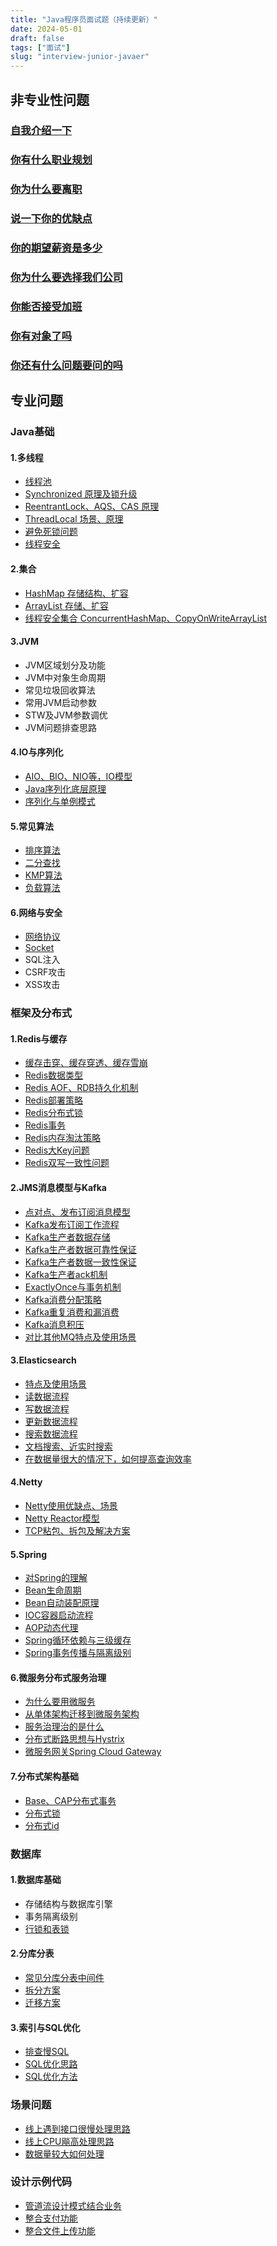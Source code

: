 ```yaml
---
title: "Java程序员面试题（持续更新）"
date: 2024-05-01
draft: false
tags: ["面试"]
slug: "interview-junior-javaer"
---
```


## 非专业性问题
### [自我介绍一下](/iblog/posts/resume/interview-questions-and-answers/#自我介绍)
### [你有什么职业规划](/iblog/posts/resume/interview-questions-and-answers/#你的职业规划是什么)
### [你为什么要离职](/iblog/posts/resume/interview-questions-and-answers/#你从上一家公司离职的原因)
### [说一下你的优缺点](/iblog/posts/resume/interview-questions-and-answers/#优缺点)
### [你的期望薪资是多少](/iblog/posts/resume/interview-questions-and-answers/#面试如何谈薪资httpswwwbilibilicomvideobv1ou411f7r4)
### [你为什么要选择我们公司](/iblog/posts/resume/interview-questions-and-answers/#你为什么要选择我们公司)
### [你能否接受加班](/iblog/posts/resume/interview-questions-and-answers/#你能否接受加班httpswwwbilibilicomvideobv1vj411y7ni)
### [你有对象了吗](/iblog/posts/resume/interview-questions-and-answers/#你有对象吗)
### [你还有什么问题要问的吗](/iblog/posts/resume/interview-questions-and-answers/#你还有什么想问的吗)


## 专业问题

### Java基础
#### 1.多线程
- [线程池](/iblog/posts/java/rookie-multi-thread/#线程池)
- [Synchronized 原理及锁升级](/iblog/posts/java/rookie-multi-thread/#synchronized)
- [ReentrantLock、AQS、CAS 原理](/iblog/posts/java/rookie-multi-thread/#reentrantlock原理)
- [ThreadLocal 场景、原理](/iblog/posts/java/rookie-multi-thread/#threadlocal)
- [避免死锁问题](/iblog/posts/java/rookie-multi-thread/#如何避免死锁)
- [线程安全](/iblog/posts/java/rookie-multi-thread/#线程安全)

#### 2.集合
- [HashMap 存储结构、扩容](/iblog/posts/essays/java-hashmap/)
- [ArrayList 存储、扩容](/iblog/posts/java/rookie-java-container/#arraylist)
- [线程安全集合 ConcurrentHashMap、CopyOnWriteArrayList](/iblog/posts/java/rookie-multi-thread/#常用的线程安全的集合)

#### 3.JVM
- JVM区域划分及功能
- JVM中对象生命周期
- 常见垃圾回收算法
- 常用JVM启动参数
- STW及JVM参数调优
- JVM问题排查思路

#### 4.IO与序列化
- [AIO、BIO、NIO等，IO模型](/iblog/posts/java/rookie-io/#io模型httphollischuanggiteeiotobetopjavaerbasicsjava-basiclinux-ioidlinux-5种io模型)
- [Java序列化底层原理](/iblog/posts/java/rookie-io/#序列化底层原理httphollischuanggiteeiotobetopjavaerbasicsjava-basicserialize-principleid序列化底层原理)
- [序列化与单例模式](/iblog/posts/java/rookie-io/#序列化与单例模式httphollischuanggiteeiotobetopjavaerbasicsjava-basicserialize-singletonid序列化对单例的破坏)

#### 5.常见算法
- [排序算法](/iblog/posts/essays/data-structures-algorithms/#排序算法)
- [二分查找](/iblog/posts/essays/data-structures-algorithms/#二分查找)
- [KMP算法](/iblog/posts/essays/data-structures-algorithms/#kmp算法)
- [负载算法](/iblog/posts/essays/java-small-service/#服务负载)

#### 6.网络与安全
- [网络协议](/iblog/posts/essays/net-program-java/#网络协议)
- [Socket](/iblog/posts/essays/net-program-java/#socket)
- SQL注入
- CSRF攻击
- XSS攻击



### 框架及分布式
#### 1.Redis与缓存
- [缓存击穿、缓存穿透、缓存雪崩](/iblog/posts/essays/java-redis/#redis与缓存)
- [Redis数据类型](/iblog/posts/essays/java-redis/#redis数据类型)
- [Redis AOF、RDB持久化机制](/iblog/posts/essays/java-redis/#redis持久化)
- [Redis部署策略](/iblog/posts/essays/java-redis/#redis部署策略)
- [Redis分布式锁](/iblog/posts/essays/java-redis/#redis分布式锁)
- [Redis事务](/iblog/posts/essays/java-redis/#redis事务)
- [Redis内存淘汰策略](/iblog/posts/essays/java-redis/#redis内存淘汰策略)
- [Redis大Key问题](/iblog/posts/essays/java-redis/#redis大key问题)
- [Redis双写一致性问题](/iblog/posts/essays/java-redis/#redis数据库双写一致性问题)

#### 2.JMS消息模型与Kafka
- [点对点、发布订阅消息模型](/iblog/posts/essays/java-mq/#jms消息模型)
- [Kafka发布订阅工作流程](/iblog/posts/essays/java-mq/#发布订阅工作流程)
- [Kafka生产者数据存储](/iblog/posts/essays/java-mq/#生产者文件存储)
- [Kafka生产者数据可靠性保证](/iblog/posts/essays/java-mq/#生产者数据可靠性保证)
- [Kafka生产者数据一致性保证](/iblog/posts/essays/java-mq/#生产者数据一致性保证)
- [Kafka生产者ack机制](/iblog/posts/essays/java-mq/#生产者ack机制)
- [ExactlyOnce与事务机制](/iblog/posts/essays/java-mq/#kafka事务)
- [Kafka消费分配策略](/iblog/posts/essays/java-mq/#消费者分区分配策略)
- [Kafka重复消费和漏消费](/iblog/posts/essays/java-mq/#消费者消费数据问题)
- [Kafka消息积压](/iblog/posts/essays/java-mq/#消息积压)
- [对比其他MQ特点及使用场景](/iblog/posts/essays/java-mq/#常见mq对比)

#### 3.Elasticsearch
- [特点及使用场景]()
- [读数据流程](/iblog/posts/essays/elasticsearch/#读数据流程)
- [写数据流程](/iblog/posts/essays/elasticsearch/#写数据流程)
- [更新数据流程](/iblog/posts/essays/elasticsearch/#更新流程)
- [搜索数据流程](/iblog/posts/essays/elasticsearch/#搜索数据过程)
- [文档搜索、近实时搜索](/iblog/posts/essays/elasticsearch/#文档搜索)
- [在数据量很大的情况下，如何提高查询效率](/iblog/posts/essays/elasticsearch/#优化)

#### 4.Netty
- [Netty使用优缺点、场景](/iblog/posts/essays/java-netty/#概述)
- [Netty Reactor模型](/iblog/posts/essays/java-netty/#线程模型演变)
- [TCP粘包、拆包及解决方案](/iblog/posts/essays/java-netty/#tcp粘包拆包及解决方案)

#### 5.Spring
- [对Spring的理解](/iblog/posts/spring/java-spring/#对spring的理解)
- [Bean生命周期](/iblog/posts/spring/java-spring/#bean的生命周期)
- [Bean自动装配原理](/iblog/posts/spring/java-spring/#bean的自动装配)
- [IOC容器启动流程](/iblog/posts/spring/java-spring/#spring启动流程)
- [AOP动态代理](/iblog/posts/spring/java-spring/#aop)
- [Spring循环依赖与三级缓存](/iblog/posts/spring/java-spring/#spring循环依赖与三级缓存)
- [Spring事务传播与隔离级别](/iblog/posts/spring/java-spring/#spring循环依赖与三级缓存)

#### 6.微服务分布式服务治理
- [为什么要用微服务](/iblog/posts/essays/java-small-service/#为什么要使用微服务)
- [从单体架构迁移到微服务架构](/iblog/posts/essays/java-small-service/#从单体架构迁移到微服务架构)
- [服务治理治的是什么](/iblog/posts/essays/java-small-service/#服务治理治的是什么)
- [分布式断路思想与Hystrix](/iblog/posts/essays/java-small-service/#服务熔断降级)
- [微服务网关Spring Cloud Gateway](/iblog/posts/essays/java-small-service/#spring-cloud-gateway)

#### 7.分布式架构基础
- [Base、CAP分布式事务](/iblog/posts/essays/java-transaction/#分布式事务基础理论)
- [分布式锁](/iblog/posts/essays/distributed-lock/)
- [分布式id](/iblog/posts/essays/distributed-id/)



### 数据库
#### 1.数据库基础
- 存储结构与数据库引擎
- 事务隔离级别
- [行锁和表锁](/iblog/posts/essays/sql-select-fast/#sql优化方法)

#### 2.分库分表
- [常见分库分表中间件](/iblog/posts/essays/sql-select-fast/#常见分库分表中间件)
- [拆分方案](/iblog/posts/essays/sql-select-fast/#拆分方案)
- [迁移方案](/iblog/posts/essays/sql-select-fast/#迁移方案)

#### 3.索引与SQL优化
- [排查慢SQL](/iblog/posts/essays/sql-select-fast/#排查sql)
- [SQL优化思路](/iblog/posts/essays/sql-select-fast/#优化思路)
- [SQL优化方法](/iblog/posts/essays/sql-select-fast/#sql优化方法)



### 场景问题
- [线上遇到接口很慢处理思路](/iblog/posts/essays/java-improve/#线上遇到接口很慢处理思路)
- [线上CPU飚高处理思路]()
- [数据量较大如何处理]()



### 设计示例代码
- [管道流设计模式结合业务](/iblog/posts/essays/pipeline-business/)
- [整合支付功能](/iblog/posts/essays/pay-code/)
- [整合文件上传功能](/iblog/posts/essays/uploadfile-code/)
